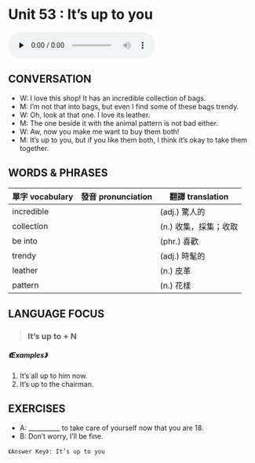 # Unit 53 : It’s up to you

<audio controls preload="none">
  <source src="https://channelplus.ner.gov.tw/api/audio/5ad2e60cf95e3500064f42ff">
</audio>

## CONVERSATION
* W: I love this shop! It has an incredible collection of bags. 
* M: I’m not that into bags, but even I find some of these bags trendy. 
* W: Oh, look at that one. I love its leather. 
* M: The one beside it with the animal pattern is not bad either. 
* W: Aw, now you make me want to buy them both! 
* M: It’s up to you, but if you like them both, I think it’s okay to take them together.

## WORDS & PHRASES
單字 vocabulary|發音 pronunciation|翻譯 translation
---|---|---
incredible||(adj.) 驚人的
collection||(n.) 收集，採集；收取
be into||(phr.) 喜歡
trendy||(adj.) 時髦的
leather||(n.) 皮革
pattern||(n.) 花樣

## LANGUAGE FOCUS 
> <h3>It’s up to + N</h3>

##### 《Examples》
1. It’s all up to him now.
2. It’s up to the chairman.

## EXERCISES 
* A: __________ to take care of yourself now that you are 18.
* B: Don’t worry, I’ll be fine.

`《Answer Key》: It’s up to you`
